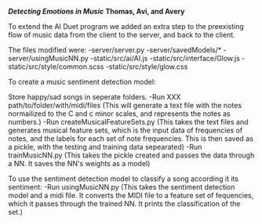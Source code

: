 ***Detecting Emotions in Music***
**Thomas, Avi, and Avery**

To extend the AI Duet program we added an extra step to the preexisting flow of music data from the client to the server, and back to the client.

The files modified were:
-server/server.py
-server/savedModels/*
-server/usingMusicNN.py
-static/src/ai/AI.js
-static/src/interface/Glow.js
-static/src/style/common.scss
-static/src/style/glow.css



To create a music sentiment detection model:

Store happy/sad songs in seperate folders.
  -Run XXX path/to/folder/with/midi/files
    (This will generate a text file with the notes normailized to the C and c minor scales, and represents the notes as numbers.)
  -Run createMusicalFeatureSets.py
    (This takes the text files and generates musical feature sets, which is the input data of frequencies of notes, and the labels for each set of note frequencies. This is then saved as a pickle, with the testing and training data sepearated)
  -Run trainMusicNN.py
    (This takes the pickle created and passes the data through a NN. It saves the NN's weights as a model)
 
 
To use the sentiment detection model to classify a song according it its sentiment:
  -Run usingMusicNN.py
    (This takes the sentiment detection model and a midi file. It converts the MIDI file to a feature set of fequencies, which it passes through the trained NN. It prints the classification of the set.)
